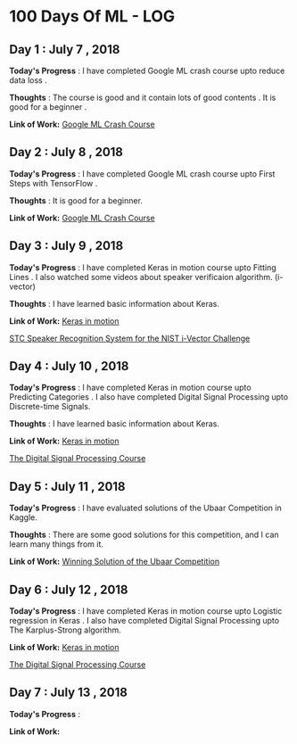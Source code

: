 # 100 Days Of ML - LOG

## Day 1 : July 7 , 2018
 
**Today's Progress** : I have completed Google ML crash course upto reduce data loss .

**Thoughts** : The course is good and it contain lots of good contents . It is good for a beginner .

**Link of Work:** [Google ML Crash Course](https://developers.google.com/machine-learning/crash-course/reducing-loss/video-lecture)

## Day 2 : July 8 , 2018

**Today's Progress** : I have completed Google ML crash course upto First Steps with TensorFlow .

**Thoughts** :  It is good for a beginner.

**Link of Work:**   [Google ML Crash Course](https://developers.google.com/machine-learning/crash-course/first-steps-with-tensorflow/video-lecture)

## Day 3 : July 9 , 2018


**Today's Progress** : I have completed Keras in motion course upto Fitting Lines . I also watched some videos about speaker verificaion algorithm. (i-vector)

**Thoughts** : I have learned basic information about Keras.  

**Link of Work:**  [Keras in motion](https://livevideo.manning.com/module/19_1_3/keras-in-motion/installation-and-basics/fitting-lines?)

[STC Speaker Recognition System for the NIST i-Vector Challenge](https://www.superlectures.com/odyssey2014/stc-speaker-recognition-system-for-the-nist-i-vector-challenge)

## Day 4 : July 10 , 2018

**Today's Progress** : I have completed Keras in motion course upto Predicting Categories . I also have completed Digital Signal Processing upto Discrete-time Signals.

**Thoughts** : I have learned basic information about Keras.  

**Link of Work:** [Keras in motion](https://livevideo.manning.com/module/19_1_5/keras-in-motion/installation-and-basics/predicting-categories?)

[The Digital Signal Processing Course](https://www.coursera.org/learn/dsp/lecture/sWofV/1-2-a-discrete-time-signals)

## Day 5 : July 11 , 2018

**Today's Progress** : I have evaluated solutions of the Ubaar Competition in Kaggle.

**Thoughts** : There are some good solutions for this competition, and I can learn many things from it. 

**Link of Work:** [Winning Solution of the Ubaar Competition](https://www.kaggle.com/amir1990/winning-solution-of-the-ubaar-competition)


## Day 6 : July 12 , 2018
**Today's Progress** : I have completed Keras in motion course upto Logistic regression in Keras . I also have completed Digital Signal Processing upto The Karplus-Strong algorithm.


**Link of Work:** [Keras in motion](https://livevideo.manning.com/module/19_1_6/keras-in-motion/installation-and-basics/logistic-regression-in-keras?)

[The Digital Signal Processing Course](https://www.coursera.org/learn/dsp/lecture/NpNjI/1-3-b-the-karplus-strong-algorithm)

## Day 7 : July 13 , 2018
**Today's Progress** :


**Link of Work:** 

